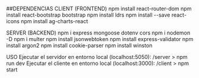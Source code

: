 ##DEPENDENCIAS
CLIENT (FRONTEND)
npm install react-router-dom
npm install react-bootstrap bootstrap
npm install ldrs
npm install --save react-icons
npm install ag-charts-react

SERVER (BACKEND)
npm i express mongoose dotenv cors
npm i nodemon -D
npm i multer
npm install jsonwebtoken
npm install express-validator
npm install argon2
npm install cookie-parser
npm install winston

USO
Ejecutar el servidor en entorno local (localhost:5050): /server > npm run dev
Ejecutar el cliente en entorno local (localhost:3000): /client > npm start
